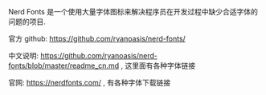 
Nerd Fonts 是一个使用大量字体图标来解决程序员在开发过程中缺少合适字体的问题的项目. 

官方 github: https://github.com/ryanoasis/nerd-fonts/ 

中文说明: https://github.com/ryanoasis/nerd-fonts/blob/master/readme_cn.md , 这里面有各种字体链接

官网: https://nerdfonts.com/ , 有各种字体下载链接